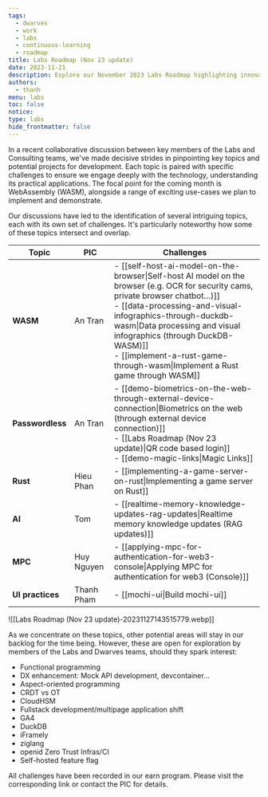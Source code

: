 ```yaml
---
tags:
  - dwarves
  - work
  - labs
  - continuous-learning
  - roadmap
title: Labs Roadmap (Nov 23 update)
date: 2023-11-21
description: Explore our November 2023 Labs Roadmap highlighting innovative technology projects and challenges for the upcoming month. Key focus areas include WebAssembly (WASM), Passwordless Authentication, Rust, AI, MPC, and UI practices.
authors:
  - thanh
menu: labs
toc: false
notice: 
type: labs
hide_frontmatter: false
---
```


In a recent collaborative discussion between key members of the Labs and Consulting teams, we've made decisive strides in pinpointing key topics and potential projects for development. Each topic is paired with specific challenges to ensure we engage deeply with the technology, understanding its practical applications. The focal point for the coming month is WebAssembly (WASM), alongside a range of exciting use-cases we plan to implement and demonstrate.

Our discussions have led to the identification of several intriguing topics, each with its own set of challenges. It's particularly noteworthy how some of these topics intersect and overlap.

| Topic            | PIC        | Challenges                                                                                                                                                                                                                                                                                                                                                |
| ---------------- | ---------- | --------------------------------------------------------------------------------------------------------------------------------------------------------------------------------------------------------------------------------------------------------------------------------------------------------------------------------------------------------- |
| **WASM**         | An Tran    | - [[self-host-ai-model-on-the-browser\|Self-host AI model on the browser (e.g. OCR for security cams, private browser chatbot…)]] <br> - [[data-processing-and-visual-infographics-through-duckdb-wasm\|Data processing and visual infographics (through DuckDB-WASM)]] <br> - [[implement-a-rust-game-through-wasm\|Implement a Rust game through WASM]] |
| **Passwordless** | An Tran    | - [[demo-biometrics-on-the-web-through-external-device-connection\|Biometrics on the web (through external device connection)]] <br> - [[Labs Roadmap (Nov 23 update)\|QR code based login]] <br> - [[demo-magic-links\|Magic Links]]                                                                                                                     |
| **Rust**         | Hieu Phan  | - [[implementing-a-game-server-on-rust\|Implementing a game server on Rust]]                                                                                                                                                                                                                                                                              |
| **AI**           | Tom        | - [[realtime-memory-knowledge-updates-rag-updates\|Realtime memory knowledge updates (RAG updates)]]                                                                                                                                                                                                                                                      |
| **MPC**          | Huy Nguyen | - [[applying-mpc-for-authentication-for-web3-console\|Applying MPC for authentication for web3 (Console)]]                                                                                                                                                                                                                                                |
| **UI practices** | Thanh Pham | - [[mochi-ui\|Build mochi-ui]]                                                                                                                                                                                                                                                                                                                            |

![[Labs Roadmap (Nov 23 update)-20231127143515779.webp]]

As we concentrate on these topics, other potential areas will stay in our backlog for the time being. However, these are open for exploration by members of the Labs and Dwarves teams, should they spark interest:

- Functional programming
- DX enhancement: Mock API development, devcontainer…
- Aspect-oriented programming
- CRDT vs OT
- CloudHSM
- Fullstack development/multipage application shift
- GA4
- DuckDB
- iFramely
- ziglang
- openid Zero Trust Infras/CI
- Self-hosted feature flag

All challenges have been recorded in our earn program. Please visit the corresponding link or contact the PIC for details.
